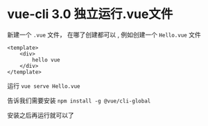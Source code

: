 # vue-cli 3.0 独立运行.vue文件

新建一个 `.vue` 文件， 在哪了创建都可以 , 例如创建一个 `Hello.vue` 文件

```vue
<template>
	<div>
        hello vue
    </div>
</template>
```



运行	`vue serve Hello.vue`

告诉我们需要安装 `npm install -g @vue/cli-global`

安装之后再运行就可以了

